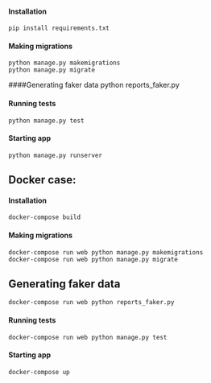 #### Installation
    pip install requirements.txt

#### Making migrations
    python manage.py makemigrations
    python manage.py migrate
    
####Generating faker data
    python reports_faker.py

#### Running tests
    python manage.py test

#### Starting app
    python manage.py runserver
   

Docker case:
-------------

#### Installation
    docker-compose build

#### Making migrations
    docker-compose run web python manage.py makemigrations
    docker-compose run web python manage.py migrate
    
## Generating faker data
    docker-compose run web python reports_faker.py
    
#### Running tests
    docker-compose run web python manage.py test
    
#### Starting app
    docker-compose up
   
